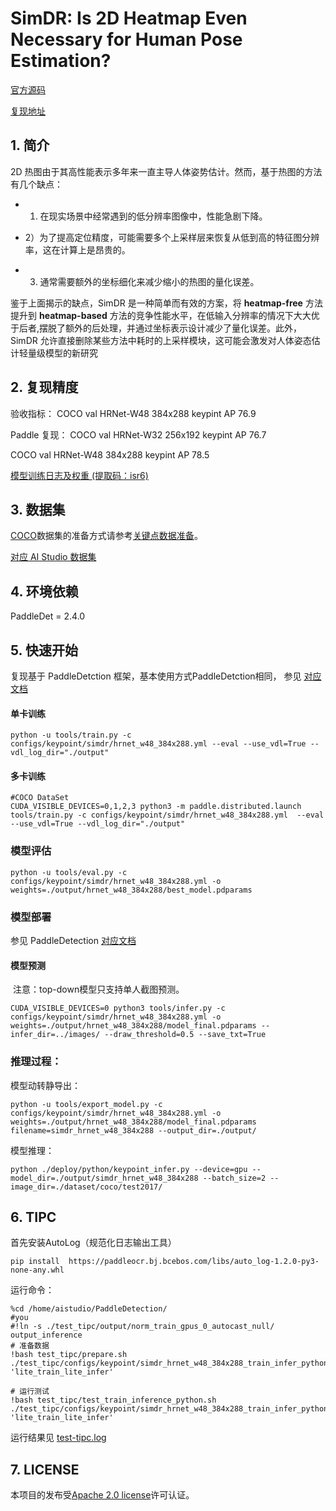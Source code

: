 # SimDR: Is 2D Heatmap Even Necessary for Human Pose Estimation?

[官方源码](https://github.com/leeyegy/SimDR)

[复现地址](https://github.com/ultranity/Paddle-SimDR)

## 1. 简介
2D 热图由于其高性能表示多年来一直主导人体姿势估计。然而，基于热图的方法有几个缺点：

- 1) 在现实场景中经常遇到的低分辨率图像中，性能急剧下降。

- 2）为了提高定位精度，可能需要多个上采样层来恢复从低到高的特征图分辨率，这在计算上是昂贵的。

- 3) 通常需要额外的坐标细化来减少缩小的热图的量化误差。

鉴于上面揭示的缺点，SimDR 是一种简单而有效的方案，将 **heatmap-free** 方法提升到 **heatmap-based** 方法的竞争性能水平，在低输入分辨率的情况下大大优于后者,摆脱了额外的后处理，并通过坐标表示设计减少了量化误差。此外，SimDR 允许直接删除某些方法中耗时的上采样模块，这可能会激发对人体姿态估计轻量级模型的新研究

## 2. 复现精度
验收指标：
COCO val HRNet-W48 384x288 keypint AP 76.9

Paddle 复现：
COCO val HRNet-W32 256x192 keypint AP 76.7

COCO val HRNet-W48 384x288 keypint AP 78.5

[模型训练日志及权重 (提取码：isr6)](https://pan.baidu.com/s/1N84NEcnRGyjkwerWanz3Gw#isr6)
## 3. 数据集
[COCO](https://cocodataset.org/#keypoints-2017)数据集的准备方式请参考[关键点数据准备](docs/tutorials/PrepareKeypointDataSet_cn.md)。

[对应 AI Studio 数据集](https://aistudio.baidu.com/aistudio/datasetdetail/142126)
## 4. 环境依赖

PaddleDet = 2.4.0

## 5. 快速开始
复现基于 PaddleDetction 框架，基本使用方式PaddleDetction相同， 参见 [对应文档](configs/keypoint/README.md)

#### 单卡训练

```shell
python -u tools/train.py -c configs/keypoint/simdr/hrnet_w48_384x288.yml --eval --use_vdl=True --vdl_log_dir="./output"
```

#### 多卡训练

```shell
#COCO DataSet
CUDA_VISIBLE_DEVICES=0,1,2,3 python3 -m paddle.distributed.launch tools/train.py -c configs/keypoint/simdr/hrnet_w48_384x288.yml  --eval --use_vdl=True --vdl_log_dir="./output"
```

### 模型评估

```shell
python -u tools/eval.py -c configs/keypoint/simdr/hrnet_w48_384x288.yml -o weights=./output/hrnet_w48_384x288/best_model.pdparams
```

### 模型部署
参见 PaddleDetection [对应文档](configs/keypoint/README.md)


#### 模型预测

​    注意：top-down模型只支持单人截图预测。

```shell
CUDA_VISIBLE_DEVICES=0 python3 tools/infer.py -c configs/keypoint/simdr/hrnet_w48_384x288.yml -o weights=./output/hrnet_w48_384x288/model_final.pdparams --infer_dir=../images/ --draw_threshold=0.5 --save_txt=True
```

### 推理过程：

模型动转静导出：

```shell
python -u tools/export_model.py -c configs/keypoint/simdr/hrnet_w48_384x288.yml -o weights=./output/hrnet_w48_384x288/model_final.pdparams filename=simdr_hrnet_w48_384x288 --output_dir=./output/
```

模型推理：

```
python ./deploy/python/keypoint_infer.py --device=gpu --model_dir=./output/simdr_hrnet_w48_384x288 --batch_size=2 --image_dir=./dataset/coco/test2017/
```

## 6. TIPC

首先安装AutoLog（规范化日志输出工具）

```shell
pip install  https://paddleocr.bj.bcebos.com/libs/auto_log-1.2.0-py3-none-any.whl
```

运行命令：

```shell
%cd /home/aistudio/PaddleDetection/
#you
#!ln -s ./test_tipc/output/norm_train_gpus_0_autocast_null/ output_inference
# 准备数据
!bash test_tipc/prepare.sh ./test_tipc/configs/keypoint/simdr_hrnet_w48_384x288_train_infer_python.txt 'lite_train_lite_infer'

# 运行测试
!bash test_tipc/test_train_inference_python.sh ./test_tipc/configs/keypoint/simdr_hrnet_w48_384x288_train_infer_python.txt 'lite_train_lite_infer'
```

运行结果见 [test-tipc.log](./test-tipc.log)
## 7. LICENSE

本项目的发布受[Apache 2.0 license](https://github.com/PaddlePaddle/models/blob/release/2.2/community/repo_template/LICENSE)许可认证。
